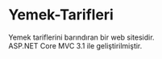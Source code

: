# Yemek-Tarifleri
 Yemek tariflerini barındıran bir web sitesidir.   
 ASP.NET Core MVC 3.1 ile geliştirilmiştir.  
